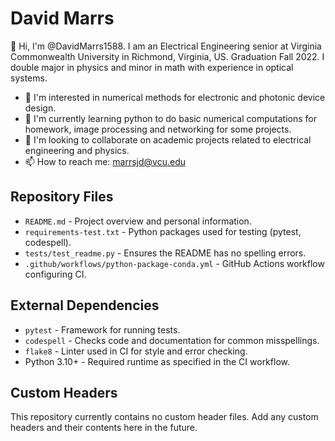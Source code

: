 # David Marrs

👋 Hi, I'm @DavidMarrs1588. I am an Electrical Engineering senior at Virginia Commonwealth University in Richmond, Virginia, US. Graduation Fall 2022. I double major in physics and minor in math with experience in optical systems.

- 👀 I'm interested in numerical methods for electronic and photonic device design.
- 🌱 I'm currently learning python to do basic numerical computations for homework, image processing and networking for some projects.
- 💞️ I'm looking to collaborate on academic projects related to electrical engineering and physics.
- 📫 How to reach me: marrsjd@vcu.edu

## Repository Files

- `README.md` - Project overview and personal information.
- `requirements-test.txt` - Python packages used for testing (pytest, codespell).
- `tests/test_readme.py` - Ensures the README has no spelling errors.
- `.github/workflows/python-package-conda.yml` - GitHub Actions workflow configuring CI.

## External Dependencies

- `pytest` - Framework for running tests.
- `codespell` - Checks code and documentation for common misspellings.
- `flake8` - Linter used in CI for style and error checking.
- Python 3.10+ - Required runtime as specified in the CI workflow.

## Custom Headers

This repository currently contains no custom header files. Add any custom headers and their contents here in the future.

<!---
DavidMarrs1588/DavidMarrs1588 is a ✨ special ✨ repository because its `README.md` (this file) appears on your GitHub profile.
You can click the Preview link to take a look at your changes.
-->

